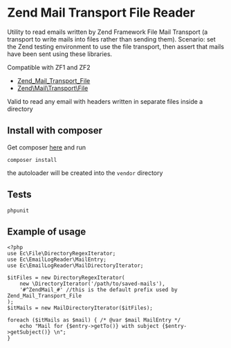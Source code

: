 Zend Mail Transport File Reader
===============================

Utility to read emails written by Zend Framework File Mail Transport (a transport to write mails into files rather than sending them).
Scenario: set the Zend testing environment to use the file transport, 
then assert that mails have been sent using these libraries.

Compatible with ZF1 and ZF2
 * [Zend_Mail_Transport_File](http://framework.zend.com/manual/1.12/en/zend.mail.different-transports.html) 
 * [Zend\Mail\Transport\File](http://framework.zend.com/manual/2.0/en/modules/zend.mail.transport.html)

Valid to read any email with headers written in separate files inside a directory

## Install with composer
Get composer [here](http://getcomposer.org/) and run
    
    composer install

the autoloader will be created into the `vendor` directory

## Tests

    phpunit

## Example of usage
    
    <?php
    use Ec\File\DirectoryRegexIterator;
    use Ec\EmailLogReader\MailEntry;
    use Ec\EmailLogReader\MailDirectoryIterator;

    $itFiles = new DirectoryRegexIterator(
        new \DirectoryIterator('/path/to/saved-mails'),
        '#^ZendMail_#' //this is the default prefix used by Zend_Mail_Transport_File 
    );
    $itMails = new MailDirectoryIterator($itFiles);
    
    foreach ($itMails as $mail) { /* @var $mail MailEntry */
        echo "Mail for {$entry->getTo()} with subject {$entry->getSubject()} \n";
    }